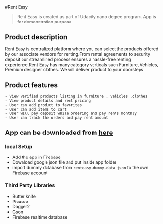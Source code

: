 #Rent Easy 
> Rent Easy is created as part of Udacity nano degree program. App is for demonstration purpose


## Product description

Rent Easy is centralized platform where you can select the products offered by our associate vendors for renting.From rental agreements to security deposit our streamlined process ensures a hassle-free renting experience.Rent Easy has many category verticals such Furniture, Vehicles, Premium designer clothes. We will deliver product to your doorsteps


## Product features

    - View verified products listing in furniture , vehicles ,clothes
    - View product details and rent pricing
    - User can add product to favorites
    - User can add items to cart
    - User will pay deposit while ordering and pay rents monthly
    - User can track the orders and pay rent amount

## App can be downloaded from [here](https://www.amazon.com/Rupesh-Padhye-Rent-Easy/dp/B01M5IDOYG/ref=sr_1_1?s=mobile-apps&ie=UTF8&qid=1530965429&sr=1-1&keywords=rent+easy)

### local Setup
 - Add the app in Firebase
 - Download google json file and put inside app folder 
 - import dummy database from `renteasy-dummy-data.json` to the own Firebase account

### Third Party Libraries 
 - Butter knife
 - Picasso
 - Dagger2
 - Gson
 - Firebase realtime database
